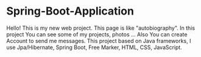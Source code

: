 # Spring-Boot-Application
Hello! 
This is my new web project. This page is like "autobiography". 
In this project You can see some of my projects, photos ...
Also You can create Account to send me messages. This project based on Java frameworks, I use 
Jpa/Hibernate, Spring Boot, Free Marker, HTML, CSS, JavaScript.
